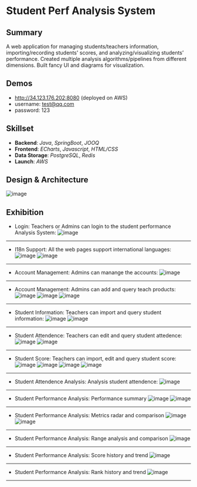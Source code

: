 # Student Perf Analysis System

## Summary

A web application for managing students/teachers information, importing/recording students' scores, and analyzing/visualizing students’ performance.
Created multiple analysis algorithms/pipelines from different dimensions. Built fancy UI and diagrams for visualization.

## Demos

* http://34.123.176.202:8080 (deployed on AWS)
* username: test@qq.com
* password: 123

## Skillset

* **Backend**: *Java*, *SpringBoot*, *JOOQ*
* **Frontend**: *ECharts*, *Javascript*, *HTML/CSS*
* **Data Storage**: *PostgreSQL*, *Redis*
* **Launch**: *AWS*

## Design & Architecture

![image](./design/xroster.png)

## Exhibition

* Login: Teachers or Admins can login to the student performance Analysis System:
![image](./xroster/login.png)

---

* I18n Support: All the web pages support international languages:
![image](./xroster/login_i18n.png)
![image](./xroster/account_i18n.png)

---

* Account Management: Admins can manange the accounts:
![image](./xroster/account.png)

---

* Account Management: Admins can add and query teach products:
![image](./xroster/addteacher.png)
![image](./xroster/queryteacher.png)
![image](./xroster/queryteacherdetails.png)

---

* Student Information: Teachers can import and query student information:
![image](./xroster/importstudent.png)
![image](./xroster/querystudent.png)

---

* Student Attendence: Teachers can edit and query student attedence:
![image](./xroster/editattendence.png)
![image](./xroster/queryattendence.png)

---

* Student Score: Teachers can import, edit and query student score:
![image](./xroster/importscore.png)
![image](./xroster/editscore.png)
![image](./xroster/editsubscore.png)
![image](./xroster/queryscore.png)
---

* Student Attendence Analysis: Analysis student attendence:
![image](./xroster/attendencereport.png)

---

* Student Performance Analysis: Performance summary
![image](./xroster/analysis_sumary.png)
![image](./xroster/analysis_subssummary.png)

---

* Student Performance Analysis: Metrics radar and comparison
![image](./xroster/analysis_radar.png)
![image](./xroster/analysis_subradar.png)

---

* Student Performance Analysis: Range analysis and comparison
![image](./xroster/analysis_scorerange.png)

---

* Student Performance Analysis: Score history and trend
![image](./xroster/analysis_score.png)

---

* Student Performance Analysis: Rank history and trend
![image](./xroster/analysis_rank.png)

---

